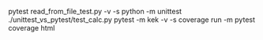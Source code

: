 pytest read_from_file_test.py -v -s
python -m unittest ./unittest_vs_pytest/test_calc.py
pytest -m kek -v -s
coverage run -m pytest  
coverage html 